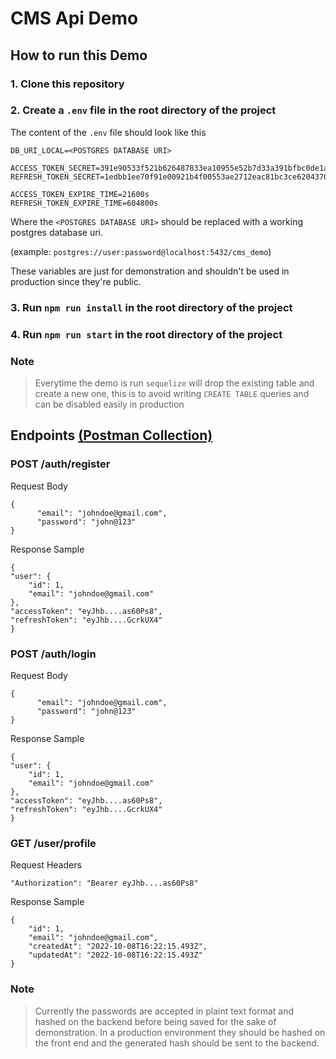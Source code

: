 # CMS Api Demo

## How to run this Demo
### 1. Clone this repository

### 2. Create a `.env` file in the root directory of the project
The content of the `.env` file should look like this
    
    DB_URI_LOCAL=<POSTGRES DATABASE URI>

    ACCESS_TOKEN_SECRET=391e90533f521b626487833ea10955e52b7d33a391bfbc0de1a31b600ca7aa27
    REFRESH_TOKEN_SECRET=1edbb1ee70f91e00921b4f00553ae2712eac81bc3ce62043700c9dbd36711ce7

    ACCESS_TOKEN_EXPIRE_TIME=21600s
    REFRESH_TOKEN_EXPIRE_TIME=604800s
    
Where the `<POSTGRES DATABASE URI>` should be replaced with a working postgres database uri. 

(example: `postgres://user:password@localhost:5432/cms_demo`)

These variables are just for demonstration and shouldn't be used in production since they're public.

### 3. Run `npm run install` in the root directory of the project

### 4. Run `npm run start` in the root directory of the project

### Note
> Everytime the demo is run `sequelize` will drop the existing table and create a new one, this is to avoid writing `CREATE TABLE` queries and can be disabled easily in production


## Endpoints [(Postman Collection)](https://github.com/viconx98/cms_api_demo/blob/master/CMS_demo_postman_collection.json)
### POST /auth/register
Request Body

    {
          "email": "johndoe@gmail.com",
          "password": "john@123"
    }
    
Response Sample 

    {
    "user": {
        "id": 1,
        "email": "johndoe@gmail.com"
    },
    "accessToken": "eyJhb....as60Ps8",
    "refreshToken": "eyJhb....GcrkUX4"
    }
    
### POST /auth/login
Request Body

    {
          "email": "johndoe@gmail.com",
          "password": "john@123"
    }
    
Response Sample 

    {
    "user": {
        "id": 1,
        "email": "johndoe@gmail.com"
    },
    "accessToken": "eyJhb....as60Ps8",
    "refreshToken": "eyJhb....GcrkUX4"
    }
 
### GET /user/profile
Request Headers

    "Authorization": "Bearer eyJhb....as60Ps8"
    
Response Sample 

    {
        "id": 1,
        "email": "johndoe@gmail.com",
        "createdAt": "2022-10-08T16:22:15.493Z",
        "updatedAt": "2022-10-08T16:22:15.493Z"
    }

### Note
> Currently the passwords are accepted in plaint text format and hashed on the backend before being saved for the sake of demonstration. In a production environment they should be hashed on the front end and the generated hash should be sent to the backend.
